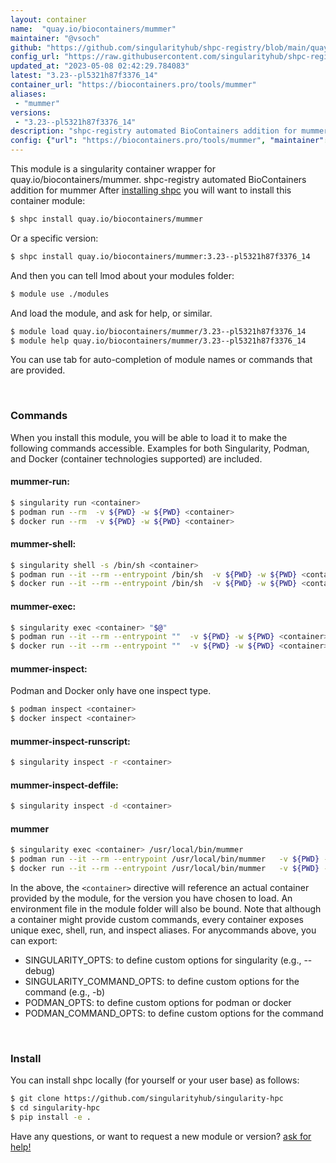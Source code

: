 ```yaml
---
layout: container
name:  "quay.io/biocontainers/mummer"
maintainer: "@vsoch"
github: "https://github.com/singularityhub/shpc-registry/blob/main/quay.io/biocontainers/mummer/container.yaml"
config_url: "https://raw.githubusercontent.com/singularityhub/shpc-registry/main/quay.io/biocontainers/mummer/container.yaml"
updated_at: "2023-05-08 02:42:29.784083"
latest: "3.23--pl5321h87f3376_14"
container_url: "https://biocontainers.pro/tools/mummer"
aliases:
 - "mummer"
versions:
 - "3.23--pl5321h87f3376_14"
description: "shpc-registry automated BioContainers addition for mummer"
config: {"url": "https://biocontainers.pro/tools/mummer", "maintainer": "@vsoch", "description": "shpc-registry automated BioContainers addition for mummer", "latest": {"3.23--pl5321h87f3376_14": "sha256:7e8794c0f90afcca59db2b8d4be8c769b463ef7f3dc6d3f70970eae5c36ccf3f"}, "tags": {"3.23--pl5321h87f3376_14": "sha256:7e8794c0f90afcca59db2b8d4be8c769b463ef7f3dc6d3f70970eae5c36ccf3f"}, "docker": "quay.io/biocontainers/mummer", "aliases": {"mummer": "/usr/local/bin/mummer"}}
---
```


This module is a singularity container wrapper for quay.io/biocontainers/mummer.
shpc-registry automated BioContainers addition for mummer
After [installing shpc](#install) you will want to install this container module:


```bash
$ shpc install quay.io/biocontainers/mummer
```

Or a specific version:

```bash
$ shpc install quay.io/biocontainers/mummer:3.23--pl5321h87f3376_14
```

And then you can tell lmod about your modules folder:

```bash
$ module use ./modules
```

And load the module, and ask for help, or similar.

```bash
$ module load quay.io/biocontainers/mummer/3.23--pl5321h87f3376_14
$ module help quay.io/biocontainers/mummer/3.23--pl5321h87f3376_14
```

You can use tab for auto-completion of module names or commands that are provided.

<br>

### Commands

When you install this module, you will be able to load it to make the following commands accessible.
Examples for both Singularity, Podman, and Docker (container technologies supported) are included.

#### mummer-run:

```bash
$ singularity run <container>
$ podman run --rm  -v ${PWD} -w ${PWD} <container>
$ docker run --rm  -v ${PWD} -w ${PWD} <container>
```

#### mummer-shell:

```bash
$ singularity shell -s /bin/sh <container>
$ podman run --it --rm --entrypoint /bin/sh  -v ${PWD} -w ${PWD} <container>
$ docker run --it --rm --entrypoint /bin/sh  -v ${PWD} -w ${PWD} <container>
```

#### mummer-exec:

```bash
$ singularity exec <container> "$@"
$ podman run --it --rm --entrypoint ""  -v ${PWD} -w ${PWD} <container> "$@"
$ docker run --it --rm --entrypoint ""  -v ${PWD} -w ${PWD} <container> "$@"
```

#### mummer-inspect:

Podman and Docker only have one inspect type.

```bash
$ podman inspect <container>
$ docker inspect <container>
```

#### mummer-inspect-runscript:

```bash
$ singularity inspect -r <container>
```

#### mummer-inspect-deffile:

```bash
$ singularity inspect -d <container>
```


#### mummer

```bash
$ singularity exec <container> /usr/local/bin/mummer
$ podman run --it --rm --entrypoint /usr/local/bin/mummer   -v ${PWD} -w ${PWD} <container> -c " $@"
$ docker run --it --rm --entrypoint /usr/local/bin/mummer   -v ${PWD} -w ${PWD} <container> -c " $@"
```



In the above, the `<container>` directive will reference an actual container provided
by the module, for the version you have chosen to load. An environment file in the
module folder will also be bound. Note that although a container
might provide custom commands, every container exposes unique exec, shell, run, and
inspect aliases. For anycommands above, you can export:

 - SINGULARITY_OPTS: to define custom options for singularity (e.g., --debug)
 - SINGULARITY_COMMAND_OPTS: to define custom options for the command (e.g., -b)
 - PODMAN_OPTS: to define custom options for podman or docker
 - PODMAN_COMMAND_OPTS: to define custom options for the command

<br>

### Install

You can install shpc locally (for yourself or your user base) as follows:

```bash
$ git clone https://github.com/singularityhub/singularity-hpc
$ cd singularity-hpc
$ pip install -e .
```

Have any questions, or want to request a new module or version? [ask for help!](https://github.com/singularityhub/singularity-hpc/issues)